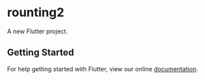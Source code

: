 # rounting2

A new Flutter project.

## Getting Started

For help getting started with Flutter, view our online
[documentation](https://flutter.io/).
